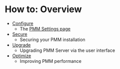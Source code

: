 # How to: Overview

- [Configure](configure.md)
    - The [PMM Settings page](configure.md)
- [Secure](secure.md)
    - Securing your PMM installation
- [Upgrade](upgrade.md)
    - Upgrading PMM Server via the user interface
- [Optimize](optimize.md)
    - Improving PMM performance
